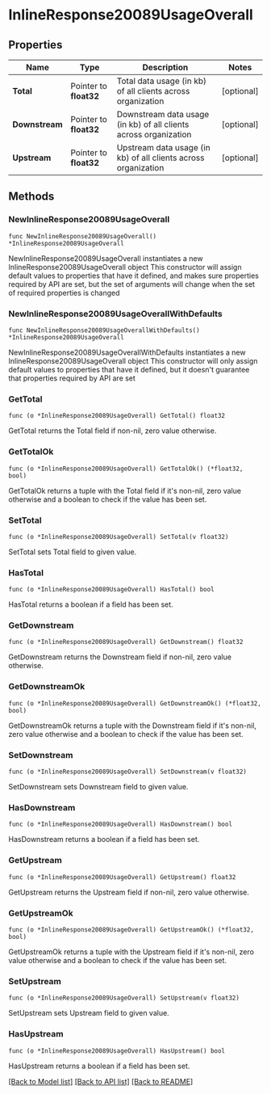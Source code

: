 # InlineResponse20089UsageOverall

## Properties

Name | Type | Description | Notes
------------ | ------------- | ------------- | -------------
**Total** | Pointer to **float32** | Total data usage (in kb) of all clients across organization | [optional] 
**Downstream** | Pointer to **float32** | Downstream data usage (in kb) of all clients across organization | [optional] 
**Upstream** | Pointer to **float32** | Upstream data usage (in kb) of all clients across organization | [optional] 

## Methods

### NewInlineResponse20089UsageOverall

`func NewInlineResponse20089UsageOverall() *InlineResponse20089UsageOverall`

NewInlineResponse20089UsageOverall instantiates a new InlineResponse20089UsageOverall object
This constructor will assign default values to properties that have it defined,
and makes sure properties required by API are set, but the set of arguments
will change when the set of required properties is changed

### NewInlineResponse20089UsageOverallWithDefaults

`func NewInlineResponse20089UsageOverallWithDefaults() *InlineResponse20089UsageOverall`

NewInlineResponse20089UsageOverallWithDefaults instantiates a new InlineResponse20089UsageOverall object
This constructor will only assign default values to properties that have it defined,
but it doesn't guarantee that properties required by API are set

### GetTotal

`func (o *InlineResponse20089UsageOverall) GetTotal() float32`

GetTotal returns the Total field if non-nil, zero value otherwise.

### GetTotalOk

`func (o *InlineResponse20089UsageOverall) GetTotalOk() (*float32, bool)`

GetTotalOk returns a tuple with the Total field if it's non-nil, zero value otherwise
and a boolean to check if the value has been set.

### SetTotal

`func (o *InlineResponse20089UsageOverall) SetTotal(v float32)`

SetTotal sets Total field to given value.

### HasTotal

`func (o *InlineResponse20089UsageOverall) HasTotal() bool`

HasTotal returns a boolean if a field has been set.

### GetDownstream

`func (o *InlineResponse20089UsageOverall) GetDownstream() float32`

GetDownstream returns the Downstream field if non-nil, zero value otherwise.

### GetDownstreamOk

`func (o *InlineResponse20089UsageOverall) GetDownstreamOk() (*float32, bool)`

GetDownstreamOk returns a tuple with the Downstream field if it's non-nil, zero value otherwise
and a boolean to check if the value has been set.

### SetDownstream

`func (o *InlineResponse20089UsageOverall) SetDownstream(v float32)`

SetDownstream sets Downstream field to given value.

### HasDownstream

`func (o *InlineResponse20089UsageOverall) HasDownstream() bool`

HasDownstream returns a boolean if a field has been set.

### GetUpstream

`func (o *InlineResponse20089UsageOverall) GetUpstream() float32`

GetUpstream returns the Upstream field if non-nil, zero value otherwise.

### GetUpstreamOk

`func (o *InlineResponse20089UsageOverall) GetUpstreamOk() (*float32, bool)`

GetUpstreamOk returns a tuple with the Upstream field if it's non-nil, zero value otherwise
and a boolean to check if the value has been set.

### SetUpstream

`func (o *InlineResponse20089UsageOverall) SetUpstream(v float32)`

SetUpstream sets Upstream field to given value.

### HasUpstream

`func (o *InlineResponse20089UsageOverall) HasUpstream() bool`

HasUpstream returns a boolean if a field has been set.


[[Back to Model list]](../README.md#documentation-for-models) [[Back to API list]](../README.md#documentation-for-api-endpoints) [[Back to README]](../README.md)


